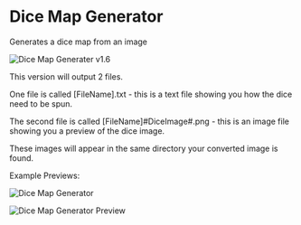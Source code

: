 # Dice Map Generator
Generates a dice map from an image

![Dice Map Generater v1.6](https://i.imgur.com/xAAsdjj.png)

This version will output 2 files.

One file is called [FileName].txt - this is a text file showing you how the dice need to be spun.

The second file is called [FileName]#DiceImage#.png - this is an image file showing you a preview of the dice image.

These images will appear in the same directory your converted image is found.

Example Previews:

![Dice Map Generator](https://i.imgur.com/9QhBafn.jpg)

![Dice Map Generator Preview](https://i.imgur.com/DDLrX1h.jpg)
